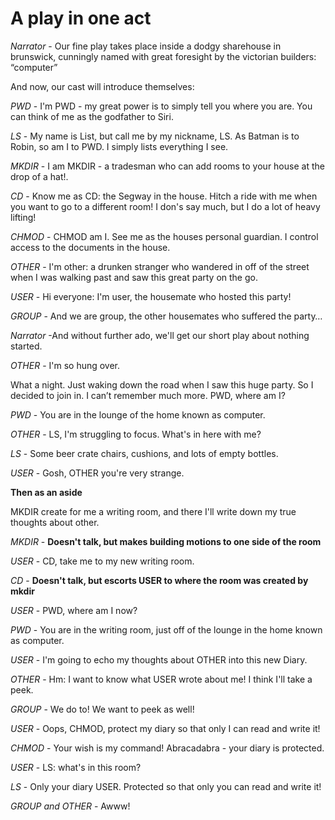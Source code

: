 # A play in one act

*Narrator* - Our fine play takes place inside a dodgy sharehouse in brunswick, cunningly named with great foresight 
by the victorian builders: “computer”

And now, our cast will introduce themselves:

*PWD* - I'm PWD - my great power is to simply tell you where you are. You can think of me as the godfather to Siri.

*LS* - My name is List, but call me by my nickname, LS. As Batman is to Robin, so am I to PWD. I simply lists 
everything I see.

*MKDIR* - I am MKDIR - a tradesman who can add rooms to your house at the drop of a hat!.

*CD* - Know me as CD: the Segway in the house. Hitch a ride with me when you want to go to a different room! 
I don's say much, but I do a lot of heavy lifting!

*CHMOD* - CHMOD am I. See me as the houses personal guardian. I control access to the documents in the house.

*OTHER* - I'm other: a drunken stranger who wandered in off of the street when I was walking past and saw this 
great party on the go.

*USER* - Hi everyone: I'm user, the housemate who hosted this party!

*GROUP* - And we are group, the other housemates who suffered the party…

*Narrator* -And without further ado, we'll get our short play about nothing started.

*OTHER* - I'm so hung over.

What a night. Just waking down the road when I saw this huge party. So I decided to join in. 
I can’t remember much more. PWD, where am I?

*PWD* - You are in the lounge of the home known as computer.

*OTHER* - LS, I'm struggling to focus. What's in here with me?

*LS* - Some beer crate chairs, cushions, and lots of empty bottles.

*USER* - Gosh, OTHER you're very strange. 

**Then as an aside**

MKDIR create for me a writing room, and there I'll write down my true thoughts about
other.

*MKDIR* - **Doesn't talk, but makes building motions to one side of the room**

*USER* - CD, take me to my new writing room.

*CD* - **Doesn't talk, but escorts USER to where the room was created by mkdir**

*USER* - PWD, where am I now?

*PWD* - You are in the writing room, just off of the lounge in the home known as computer.

*USER* - I'm going to echo my thoughts about OTHER into this new Diary.

*OTHER* - Hm: I want to know what USER wrote about me! I think I'll take a peek.

*GROUP* - We do to! We want to peek as well!

*USER* - Oops, CHMOD, protect my diary so that only I can read and write it!

*CHMOD* - Your wish is my command! Abracadabra - your diary is protected.

*USER* - LS: what's in this room?

*LS* - Only your diary USER. Protected so that only you can read and write it!

*GROUP and OTHER* - Awww!


